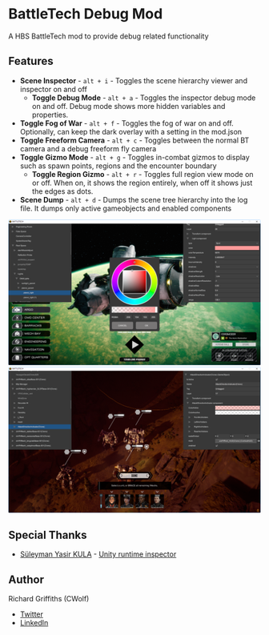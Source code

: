 # BattleTech Debug Mod

A HBS BattleTech mod to provide debug related functionality

## Features

* __Scene Inspector__ - `alt + i` - Toggles the scene hierarchy viewer and inspector on and off
    * __Toggle Debug Mode__ - `alt + a` - Toggles the inspector debug mode on and off. Debug mode shows more hidden variables and properties.
* __Toggle Fog of War__ - `alt + f` - Toggles the fog of war on and off. Optionally, can keep the dark overlay with a setting in the mod.json
* __Toggle Freeform Camera__ - `alt + c` - Toggles between the normal BT camera and a debug freeform fly camera
* __Toggle Gizmo Mode__ - `alt + g` - Toggles in-combat gizmos to display such as spawn points, regions and the encounter boundary
    * __Toggle Region Gizmo__ - `alt + r` - Toggles full region view mode on or off. When on, it shows the region entirely, when off it shows just the edges as dots.
* __Scene Dump__ - `alt + d` - Dumps the scene tree hierarchy into the log file. It dumps only active gameobjects and enabled components

![Example Sim Game Inspector](./docs/images/Sim.png)
![Example Combat Inspector](./docs/images/Encounter.png)

## Special Thanks

* [Süleyman Yasir KULA](https://github.com/yasirkula) - [Unity runtime inspector](https://github.com/yasirkula/UnityRuntimeInspector)

## Author

Richard Griffiths (CWolf)
  * [Twitter](https://twitter.com/CWolf)
  * [LinkedIn](https://www.linkedin.com/in/richard-griffiths-436b7a19/)